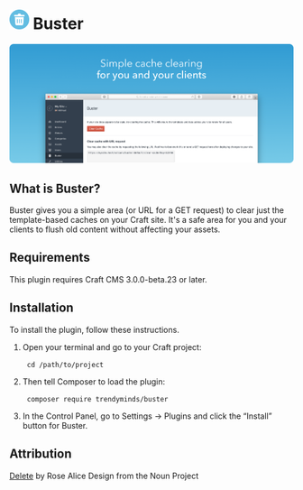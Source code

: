 # <img src="src/icon.svg" width="35" alt="Buster"> Buster

![Screenshot](resources/promo.png)

## What is Buster?

Buster gives you a simple area (or URL for a GET request) to clear just the template-based caches on your Craft site. It's a safe area for you and your clients to flush old content without affecting your assets.

## Requirements

This plugin requires Craft CMS 3.0.0-beta.23 or later.

## Installation

To install the plugin, follow these instructions.

1. Open your terminal and go to your Craft project:

        cd /path/to/project

2. Then tell Composer to load the plugin:

        composer require trendyminds/buster

3. In the Control Panel, go to Settings → Plugins and click the “Install” button for Buster.

## Attribution
[Delete](https://thenounproject.com/rose-alice-design/uploads/?i=2025327) by Rose Alice Design from the Noun Project

